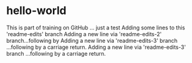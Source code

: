 # hello-world
This is part of training on GitHub ... just a test
Adding some lines to this 'readme-edits' branch
Adding a new line via 'readme-edits-2' branch...following by <ENTER>
Adding a new line via 'readme-edits-3' branch ...following by a carriage return.
Adding a new line via 'readme-edits-3' branch ...following by a carriage return.  
